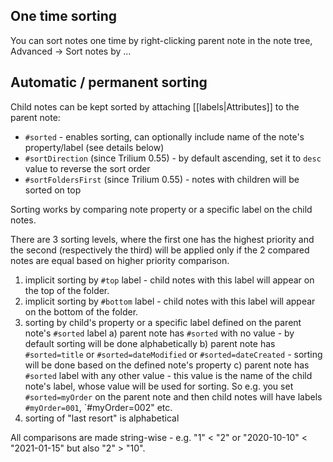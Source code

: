 ## One time sorting

You can sort notes one time by right-clicking parent note in the note tree, Advanced -> Sort notes by ...

## Automatic / permanent sorting

Child notes can be kept sorted by attaching [[labels|Attributes]] to the parent note:

* `#sorted` - enables sorting, can optionally include name of the note's property/label (see details below)
* `#sortDirection` (since Trilium 0.55) - by default ascending, set it to `desc` value to reverse the sort order
* `#sortFoldersFirst` (since Trilium 0.55) - notes with children will be sorted on top

Sorting works by comparing note property or a specific label on the child notes.

There are 3 sorting levels, where the first one has the highest priority and the second (respectively the third) will be applied only if the 2 compared notes are equal based on higher priority comparison.

1. implicit sorting by `#top` label - child notes with this label will appear on the top of the folder.
2. implicit sorting by `#bottom` label - child notes with this label will appear on the bottom of the folder.
3. sorting by child's property or a specific label defined on the parent note's `#sorted` label
  a) parent note has `#sorted` with no value - by default sorting will be done alphabetically
  b) parent note has `#sorted=title` or `#sorted=dateModified` or `#sorted=dateCreated` - sorting will be done based on the defined note's property
  c) parent note has `#sorted` label with any other value - this value is the name of the child note's label, whose value will be used for sorting. So e.g. you set `#sorted=myOrder` on the parent note and then child notes will have labels `#myOrder=001`, `#myOrder=002" etc.
4. sorting of "last resort" is alphabetical

All comparisons are made string-wise - e.g. "1" < "2" or "2020-10-10" < "2021-01-15" but also "2" > "10".